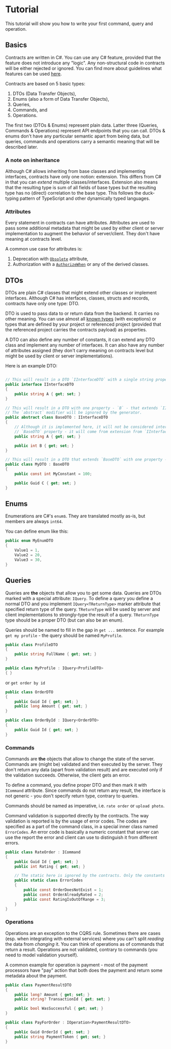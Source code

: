 # Tutorial

This tutorial will show you how to write your first command, query and operation.

## Basics

Contracts are written in C#. You can use any C# feature, provided that the feature does not introduce any "logic". Any
non-structural code in contracts will be either rejected or ignored. You can find more about guidelines what features
can be used [here](./guidelines.md).

Contracts are based on 5 basic types:

1. DTOs (Data Transfer Objects),
1. Enums (also a form of Data Transfer Objects),
1. Queries,
1. Commands, and
1. Operations.

The first two (DTOs & Enums) represent plain data. Latter three (Queries, Commands & Operations) represent API endpoints
that you can call. DTOs & enums don't have any particular semantic apart from being data, but queries, commands and
operations carry a semantic meaning that will be described later.

### A note on inheritance

Although C# allows inheriting from base classes and implementing interfaces, contracts have only one notion: extension.
This differs from C# in that you can _extend_ multiple classes/interfaces. Extension also means that the resulting type
is sum of all fields of base types but the resulting type has no (direct) correlation to the base type. This follows
the duck-typing pattern of TypeScript and other dynamically typed languages.

### Attributes

Every statement in contracts can have attributes. Attributes are used to pass some additional metadata that might be
used by either client or server implementation to augment the behavior of server/client. They don't have meaning at
contracts level.

A common use case for attributes is:

1. Deprecation with [`Obsolete`](https://docs.microsoft.com/en-us/dotnet/api/system.obsoleteattribute) attribute,
1. Authorization with a [`AuthorizeWhen`](../src/LeanCode.Contracts/Security/AuthorizeWhenAttribute.cs) or any of the
   derived classes.

## DTOs

DTOs are plain C# classes that might extend other classes or implement interfaces. Although C# has interfaces, classes,
structs and records, contracts have only one type: DTO.

DTO is used to pass data to or return data from the backend. It carries no other meaning. You can use almost all
[known types](./types.md) (with exceptions) or types that are defined by your project or referenced project (provided
that the referenced project carries the contracts payload) as properties.

A DTO can also define any number of constants, it can extend any DTO class and implement any number of interfaces. It
can also have any number of attributes assigned (they don't carry meaning on contracts level but might be used by
client or server implementations).

Here is an example DTO:

```csharp

// This will result in a DTO `IInterfaceDTO` with a single string property - `A`.
public interface IInterfaceDTO
{
    public string A { get; set; }
}

// This will result in a DTO with one property - `B` - that extends `IInterfaceDTO` type.
// The `abstract` modifier will be ignored by the generator.
public abstract class BaseDTO : IInterfaceDTO
{
    // Although it is implemented here, it will not be considered internal
    // `BaseDTO` property - it will come from extension from `IInterfaceDTO`
    public string A { get; set; }

    public int B { get; set; }
}

// This will result in a DTO that extends `BaseDTO` with one property - `C` -  and a constant `MyConstant`.
public class MyDTO : BaseDTO
{
    public const int MyConstant = 100;

    public Guid C { get; set; }
}
```

## Enums

Enumerations are C#'s `enum`s. They are translated mostly as-is, but members are always `int64`.

You can define enum like this:

```csharp
public enum MyEnumDTO
{
    Value1 = 1,
    Value2 = 20,
    Value3 = 30,
}
```

## Queries

Queries are **the** objects that allow you to get some data. Queries are DTOs marked with a special attribute: `IQuery`.
To define a query you define a normal DTO and you implement `IQuery<TReturnType>` marker attribute that specified return
type of the query. `TReturnType` will be used by server and client implementations to strongly-type the result of a
query. `TReturnType` type should be a proper DTO (but can also be an enum).

Queries should be named to fill in the gap in `get ...` sentence. For example `get my profile` - the query should be
named `MyProfile`.

```csharp
public class ProfileDTO
{
    public string FullName { get; set; }
}

public class MyProfile : IQuery<ProfileDTO>
{ }
```

or `get order by id`

```csharp
public class OrderDTO
{
    public Guid Id { get; set; }
    public long Amount { get; set; }
}

public class OrderById : IQuery<OrderDTO>
{
    public Guid Id { get; set; }
}
```

### Commands

Commands are **the** objects that allow to change the state of the server. Commands are (might be) validated and then
executed by the server. They don't return any data (apart from validation result) and are executed only if the
validation succeeds. Otherwise, the client gets an error.

To define a command, you define proper DTO and then mark it with `ICommand` attribute. Since commands do not return any
result, the interface is not generic - you don't specify return type, contrary to queries.

Commands should be named as imperative, i.e. `rate order` or `upload photo`.

Command validation is supported directly by the contracts. The way validation is reported is by the usage of error codes.
The codes are specified as a part of the command class, in a special inner class named `ErrorCodes`. An error code is
basically a numeric constant that server can use the report the error and client can use to distinguish it from different
errors.

```csharp
public class RateOrder : ICommand
{
    public Guid Id { get; set; }
    public int Rating { get; set; }

    // The static here is ignored by the contracts. Only the constants in `ErrorCodes` class are used.
    public static class ErrorCodes
    {
        public const OrderDoesNotExist = 1;
        public const OrderAlreadyRated = 2;
        public const RatingIsOutOfRange = 3;
    }
}
```

### Operations

Operations are an exception to the CQRS rule. Sometimes there are cases (esp. when integrating with external services)
where you can't split _reading_ the data from _changing_ it. You can think of operations as of commands that return
a result. Operations are not validated, contrary to commands (you need to model validation yourself).

A common example for operation is payment - most of the payment processors have "pay" action that both does the payment
and return some metadata about the payment.

```csharp
public class PaymentResultDTO
{
    public long? Amount { get; set; }
    public string? TransactionId { get; set; }

    public bool WasSuccessful { get; set; }
}

public class PayForOrder : IOperation<PaymentResultDTO>
{
    public Guid OrderId { get; set; }
    public string PaymentToken { get; set; }
}
```
